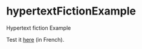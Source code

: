 # hypertextFictionExample
Hypertext fiction Example

Test it [here](https://cl4cnam.github.io/hypertextFictionExample/hypertextFictionExample.html) (in French).
